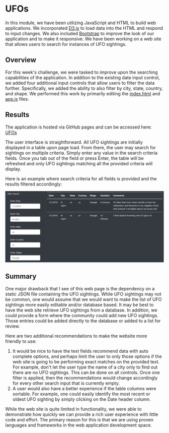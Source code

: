 # UFOs
In this module, we have been utilizing JavaScript and HTML to build web applications. We incorporated [D3.js](https://d3js.org/) to load data into the HTML and respond to input changes. We also included [Bootstrap](https://getbootstrap.com/) to improve the look of our application and to make it responsive. We have been working on a web site that allows users to search for instances of UFO sightings.

## Overview
For this week's challenge, we were tasked to improve upon the searching capabilities of the application. In addition to the existing date input control, we added four additional input controls that allow users to filter the data further. Specifically, we added the ability to also filter by city, state, country, and shape. We performed this work by primarily editing the [index.html](index.html) and [app.js](static/js/app.js) files.

## Results
The application is hosted via GitHub pages and can be accessed here: [UFOs](https://haldud.github.io/ufos/)

The user interface is straightforward. All UFO sightings are initially displayed in a table upon page load. From there, the user may search for sightings on multiple criteria. Simply enter any value in the search criteria fields. Once you tab out of the field or press Enter, the table will be refreshed and only UFO sightings matching all the provided criteria will display.

Here is an example where search criteria for all fields is provided and the results filtered accordingly:

![Search Example](searchExample.png)

## Summary
One major drawback that I see of this web page is the dependency on a static JSON file containing the UFO sightings. While UFO sightings may not be common, one would assume that we would want to make the list of UFO sightings more easily editable and/or database based. It may be best to have the web site retrieve UFO sightings from a database. In addition, we could provide a form where the community could add new UFO sightings. Those entries could be added directly to the database or added to a list for review.

Here are two additional recommendations to make the website more friendly to use:
1. It would be nice to have the text fields recommend data with auto complete options, and perhaps limit the user to only those options if the web site is going to be performing exact matches on the provided text. For example, don't let the user type the name of a city only to find out there are no UFO sightings. This can be done on all controls. Once one filter is applied, then the recommendations would change accordingly for every other search input that is currently empty.
2. A user would also have a better experience if the table columns were sortable. For example, one could easily identify the most recent or oldest UFO sighting by simply clicking on the Date header column.

While the web site is quite limited in functionality, we were able to demonstrate how quickly we can provide a rich user experience with little code and effort. The primary reason for this is that we are using proven languages and frameworks in the web application development space.
